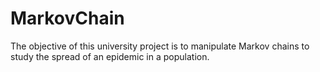 # MarkovChain

The objective of this university project is to manipulate Markov chains to study the spread of an epidemic in a population.
